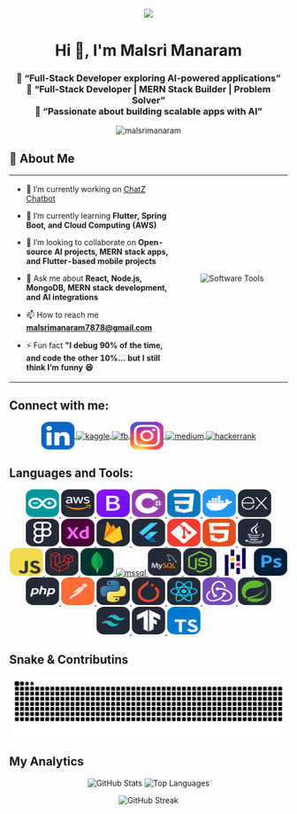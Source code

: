 <p align="center" ><img  src = "https://github.com/7oSkaaa/7oSkaaa/blob/main/Images/about_me.gif?raw=true" width = 150px></p>
<h1 align="center">Hi 👋, I'm Malsri Manaram</h1>
<h3 align="center"> 🤖 “Full-Stack Developer exploring AI-powered applications” <br/> 🚀 “Full-Stack Developer | MERN Stack Builder | Problem Solver”<br/> 🌱 “Passionate about building scalable apps with AI”</h3>

<p align="center"> <img src="https://komarev.com/ghpvc/?username=malsrimanaram&label=Profile%20views&color=0e75b6&style=flat" alt="malsrimanaram" /> </p>

<!-- <p align="center">
  <picture> 
    <source
      srcset="https://github-profile-trophy.vercel.app/?username=malsrimanaram&theme=radical&margin-w=20"
      media="(prefers-color-scheme: dark)"
    />
    <img
      src="https://github-profile-trophy.vercel.app/?username=malsrimanaram&theme=radical&no-bg=true&"
      alt="malsrimanaram"
    />&nbsp;&nbsp;
  </picture>
</p> -->

## 🔭 About Me
<table>
  <tr>
    <td valign="top" width="60%">
      
- 🔭 I’m currently working on [ChatZ Chatbot](https://github.com/MalsriManaram/ChatZ-Fontend)

- 🌱 I’m currently learning **Flutter, Spring Boot, and Cloud Computing (AWS)**

- 👯 I’m looking to collaborate on **Open-source AI projects, MERN stack apps, and Flutter-based mobile projects**

- 💬 Ask me about **React, Node.js, MongoDB, MERN stack development, and AI integrations**

- 📫 How to reach me **malsrimanaram7878@gmail.com**

- ⚡ Fun fact **"I debug 90% of the time, and code the other 10%… but I still think I’m funny 😆**
    </td>
    <td valign="center" width="40%" align="center">
    <img src="https://github.com/7oSkaaa/7oSkaaa/blob/main/Images/Software_Tools.gif?raw=true" alt="Software Tools" width="320"/>
    </td>
  </tr>
</table>


##  Connect with me:
<p align="center">
  <a href="https://linkedin.com/in/malsri manaram" target="blank">
    <img align="center" src="https://raw.githubusercontent.com/tandpfun/skill-icons/main/icons/LinkedIn.svg" alt="linkedin" height="50" width="60" />
  </a>
  
  <a href="https://kaggle.com/malsrimanaram" target="blank">
    <img align="center" src="https://raw.githubusercontent.com/rahuldkjain/github-profile-readme-generator/master/src/images/icons/Social/kaggle.svg" alt="kaggle" height="50" width="60" />
  </a>
  
  <a href="https://fb.com/malsri manaram" target="blank">
    <img align="center" src="https://raw.githubusercontent.com/rahuldkjain/github-profile-readme-generator/master/src/images/icons/Social/facebook.svg" alt="fb" height="50" width="60" />
  </a>
  
  <a href="https://instagram.com/_malsri_manaram_" target="blank">
    <img align="center" src="https://github.com/tandpfun/skill-icons/blob/main/icons/Instagram.svg" alt="instagram" height="50" width="60" />
  </a>
  
  <a href="https://medium.com/malsrimanaram" target="blank">
    <img align="center" src="https://raw.githubusercontent.com/rahuldkjain/github-profile-readme-generator/master/src/images/icons/Social/medium.svg" alt="medium" height="50" width="60" />
  </a>
  
  <a href="https://www.hackerrank.com/@malsrimanaram781" target="blank">
    <img align="center" src="https://raw.githubusercontent.com/rahuldkjain/github-profile-readme-generator/master/src/images/icons/Social/hackerrank.svg" alt="hackerrank" height="50" width="60" />
  </a>
</p>

##  Languages and Tools:
<p align="center">
 <a href="https://www.arduino.cc/" target="_blank" rel="noreferrer">
    <img src="https://github.com/tandpfun/skill-icons/blob/main/icons/Arduino.svg" alt="arduino" height="50" width="60"/>
  </a>

  <a href="https://aws.amazon.com" target="_blank" rel="noreferrer">
    <img src="https://github.com/tandpfun/skill-icons/blob/main/icons/AWS-Dark.svg" alt="aws" height="50" width="60"/>
  </a>

  <a href="https://getbootstrap.com" target="_blank" rel="noreferrer">
    <img src="https://github.com/tandpfun/skill-icons/blob/main/icons/Bootstrap.svg" alt="bootstrap" height="50" width="60"/>
  </a>

  <a href="https://www.w3schools.com/cs/" target="_blank" rel="noreferrer">
    <img src="https://github.com/tandpfun/skill-icons/blob/main/icons/CS.svg" alt="csharp" height="50" width="60"/>
  </a>

  <a href="https://www.w3schools.com/css/" target="_blank" rel="noreferrer">
    <img src="https://github.com/tandpfun/skill-icons/blob/main/icons/CSS.svg" alt="css3" height="50" width="60"/>
  </a>

  <a href="https://www.docker.com/" target="_blank" rel="noreferrer">
    <img src="https://github.com/tandpfun/skill-icons/blob/main/icons/Docker.svg" alt="docker" height="50" width="60"/>
  </a>

  <a href="https://expressjs.com" target="_blank" rel="noreferrer">
    <img src="https://github.com/tandpfun/skill-icons/blob/main/icons/ExpressJS-Dark.svg" alt="express" height="50" width="60"/>
  </a>

  <a href="https://www.figma.com/" target="_blank" rel="noreferrer">
    <img src="https://github.com/tandpfun/skill-icons/blob/main/icons/Figma-Dark.svg" alt="figma" height="50" width="60"/>
  </a>

  <a href="https://www.adobe.com/products/xd.html" target="_blank" rel="noreferrer">
    <img src="https://github.com/tandpfun/skill-icons/blob/main/icons/XD.svg" alt="xd" height="50" width="60" />
  </a>

  <a href="https://firebase.google.com/" target="_blank" rel="noreferrer">
    <img src="https://github.com/tandpfun/skill-icons/blob/main/icons/Firebase-Dark.svg" alt="firebase" height="50" width="60"/>
  </a>

  <a href="https://flutter.dev" target="_blank" rel="noreferrer">
    <img src="https://github.com/tandpfun/skill-icons/blob/main/icons/Flutter-Dark.svg" alt="flutter" height="50" width="60"/>
  </a>

  <a href="https://git-scm.com/" target="_blank" rel="noreferrer">
    <img src="https://github.com/tandpfun/skill-icons/blob/main/icons/Git.svg" alt="git" height="50" width="60"/>
  </a>

  <a href="https://www.w3.org/html/" target="_blank" rel="noreferrer">
    <img src="https://github.com/tandpfun/skill-icons/blob/main/icons/HTML.svg" alt="html5" height="50" width="60"/>
  </a>

  <a href="https://www.java.com" target="_blank" rel="noreferrer">
    <img src="https://github.com/tandpfun/skill-icons/blob/main/icons/Java-Dark.svg" alt="java" height="50" width="60"/>
  </a>

  <a href="https://developer.mozilla.org/en-US/docs/Web/JavaScript" target="_blank" rel="noreferrer">
    <img src="https://github.com/tandpfun/skill-icons/blob/main/icons/JavaScript.svg" alt="javascript" height="50" width="60"/>
  </a>

  <a href="https://laravel.com/" target="_blank" rel="noreferrer">
    <img src="https://github.com/tandpfun/skill-icons/blob/main/icons/Laravel-Dark.svg" alt="laravel" height="50" width="60"/>
  </a>

  <a href="https://www.mongodb.com/" target="_blank" rel="noreferrer">
    <img src="https://github.com/tandpfun/skill-icons/blob/main/icons/MongoDB.svg" alt="mongodb" height="50" width="60"/>
  </a>

  <a href="https://www.microsoft.com/en-us/sql-server" target="_blank" rel="noreferrer">
    <img src="https://www.svgrepo.com/show/303229/microsoft-sql-server-logo.svg" alt="mssql" height="50" width="60"/>
  </a>

  <a href="https://www.mysql.com/" target="_blank" rel="noreferrer">
    <img src="https://github.com/tandpfun/skill-icons/blob/main/icons/MySQL-Dark.svg" alt="mysql" height="50" width="60"/>
  </a>

  <a href="https://nodejs.org" target="_blank" rel="noreferrer">
    <img src="https://github.com/tandpfun/skill-icons/blob/main/icons/NodeJS-Dark.svg" alt="nodejs" height="50" width="60"/>
  </a>

  <a href="https://pandas.pydata.org/" target="_blank" rel="noreferrer">
    <img src="https://raw.githubusercontent.com/devicons/devicon/2ae2a900d2f041da66e950e4d48052658d850630/icons/pandas/pandas-original.svg" alt="pandas" height="50" width="60"/>
  </a>

  <a href="https://www.photoshop.com/en" target="_blank" rel="noreferrer">
    <img src="https://github.com/tandpfun/skill-icons/blob/main/icons/Photoshop.svg" alt="photoshop" height="50" width="60"/>
  </a>

  <a href="https://www.php.net" target="_blank" rel="noreferrer">
    <img src="https://github.com/tandpfun/skill-icons/blob/main/icons/PHP-Dark.svg" alt="php" height="50" width="60"/>
  </a>

  <a href="https://postman.com" target="_blank" rel="noreferrer">
    <img src="https://github.com/tandpfun/skill-icons/blob/main/icons/Postman.svg" alt="postman" height="50" width="60"/>
  </a>

  <a href="https://www.python.org" target="_blank" rel="noreferrer">
    <img src="https://github.com/tandpfun/skill-icons/blob/main/icons/Python-Dark.svg" alt="python" height="50" width="60"/>
  </a>

  <a href="https://pytorch.org/" target="_blank" rel="noreferrer">
    <img src="https://github.com/tandpfun/skill-icons/blob/main/icons/PyTorch-Dark.svg" alt="pytorch" height="50" width="60"/>
  </a>

  <a href="https://reactjs.org/" target="_blank" rel="noreferrer">
    <img src="https://github.com/tandpfun/skill-icons/blob/main/icons/React-Dark.svg" alt="react" height="50" width="60"/>
  </a>

  <a href="https://redux.js.org" target="_blank" rel="noreferrer">
    <img src="https://github.com/tandpfun/skill-icons/blob/main/icons/Redux.svg" alt="redux" height="50" width="60"/>
  </a>

  <a href="https://spring.io/" target="_blank" rel="noreferrer">
    <img src="https://github.com/tandpfun/skill-icons/blob/main/icons/Spring-Dark.svg" alt="spring" height="50" width="60"/>
  </a>

  <a href="https://tailwindcss.com/" target="_blank" rel="noreferrer">
    <img src="https://github.com/tandpfun/skill-icons/blob/main/icons/TailwindCSS-Dark.svg" alt="tailwind" height="50" width="60"/>
  </a>

  <a href="https://www.tensorflow.org" target="_blank" rel="noreferrer">
    <img src="https://github.com/tandpfun/skill-icons/blob/main/icons/TensorFlow-Dark.svg" alt="tensorflow" height="50" width="60"/>
  </a>

  <a href="https://www.typescriptlang.org/" target="_blank" rel="noreferrer">
    <img src="https://github.com/tandpfun/skill-icons/blob/main/icons/TypeScript.svg" alt="typescript" height="50" width="60"/>
  </a>
 </p>

## Snake & Contributins
<p align="center">
  <img src="https://raw.githubusercontent.com/MalsriManaram/MalsriManaram/output/snake.svg" alt="Snake animation" />
</p>



##  My Analytics

<p align="center">
  <picture>
    <source srcset="https://github-readme-stats.vercel.app/api?username=malsrimanaram&show_icons=true&theme=radical&hide_border=true&locale=en" media="(prefers-color-scheme: dark)" />
    <source srcset="https://github-readme-stats.vercel.app/api?username=malsrimanaram&show_icons=true&theme=default&hide_border=true&locale=en" media="(prefers-color-scheme: light)" />
    <img src="https://github-readme-stats.vercel.app/api?username=malsrimanaram&show_icons=true&hide_border=true&locale=en" height="200" alt="GitHub Stats" />
  </picture>

  <picture>
    <source srcset="https://github-readme-stats.vercel.app/api/top-langs/?username=malsrimanaram&layout=compact&theme=radical&hide_border=true" media="(prefers-color-scheme: dark)" />
    <source srcset="https://github-readme-stats.vercel.app/api/top-langs/?username=malsrimanaram&layout=compact&theme=default&hide_border=true" media="(prefers-color-scheme: light)" />
    <img src="https://github-readme-stats.vercel.app/api/top-langs/?username=malsrimanaram&layout=compact&hide_border=true" height="200" alt="Top Languages" />
  </picture>
</p>

<p align="center">
  <picture>
    <source srcset="https://github-readme-streak-stats.herokuapp.com/?user=malsrimanaram&theme=radical&hide_border=true" media="(prefers-color-scheme: dark)" />
    <source srcset="https://github-readme-streak-stats.herokuapp.com/?user=malsrimanaram&theme=default&hide_border=true" media="(prefers-color-scheme: light)" />
    <img src="https://github-readme-streak-stats.herokuapp.com/?user=malsrimanaram&hide_border=true" height="200" alt="GitHub Streak" />
  </picture>
</p>



